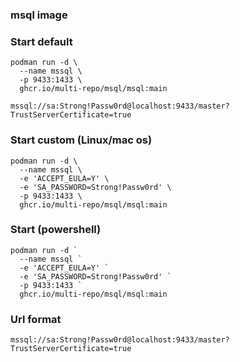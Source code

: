 ### msql image 

### Start default

```
podman run -d \
  --name mssql \
  -p 9433:1433 \
  ghcr.io/multi-repo/msql/msql:main
```

`mssql://sa:Strong!Passw0rd@localhost:9433/master?TrustServerCertificate=true`

### Start custom (Linux/mac os)
```
podman run -d \
  --name mssql \
  -e 'ACCEPT_EULA=Y' \
  -e 'SA_PASSWORD=Strong!Passw0rd' \
  -p 9433:1433 \
  ghcr.io/multi-repo/msql/msql:main
```

### Start (powershell)

```
podman run -d `
  --name mssql `
  -e 'ACCEPT_EULA=Y' `
  -e 'SA_PASSWORD=Strong!Passw0rd' `
  -p 9433:1433 `
  ghcr.io/multi-repo/msql/msql:main
```

### Url format
`mssql://sa:Strong!Passw0rd@localhost:9433/master?TrustServerCertificate=true`
